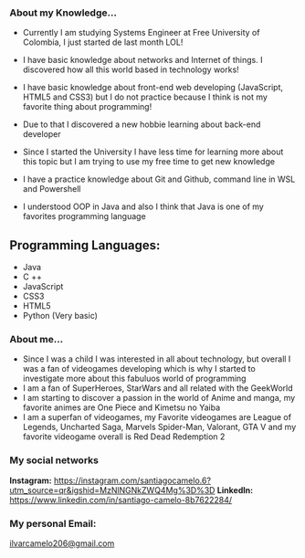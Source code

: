 ### About my Knowledge...

- Currently I am studying Systems Engineer at Free University of Colombia, I just started de last month LOL!

- I have basic knowledge about networks and Internet of things. I discovered how all this world based in technology works!
- I have basic knowledge about front-end web developing (JavaScript, HTML5 and CSS3) but I do not practice because I think is not my favorite thing about programming!
- Due to that I discovered a new hobbie learning about back-end developer 
- Since I started the University I have less time for learning more about this topic but I am trying to use my free time to get new knowledge
- I have a practice knowledge about Git and Github, command line in WSL and  Powershell
- I understood OOP in Java and also I think that Java is one of my favorites programming language

## Programming Languages:
 - Java
 - C ++
 - JavaScript
 - CSS3
 - HTML5
 - Python (Very basic)

 
### About me...



- Since I was a child I was interested in all about technology, but overall I was a fan of videogames developing which is why I started to investigate more about this fabuluos world of programming 
- I am a fan of SuperHeroes, StarWars and all related with the GeekWorld
- I am starting to discover a passion in the world of Anime and manga, my favorite animes are One Piece and Kimetsu no Yaiba
- I am a superfan of videogames, my Favorite videogames are League of Legends, Uncharted Saga, Marvels Spider-Man, Valorant, GTA V and my favorite videogame overall is Red Dead Redemption 2

### My social networks

**Instagram:** https://instagram.com/santiagocamelo.6?utm_source=qr&igshid=MzNlNGNkZWQ4Mg%3D%3D
**Linkedln:** https://www.linkedin.com/in/santiago-camelo-8b7622284/

### My personal Email: 
ilvarcamelo206@gmail.com

